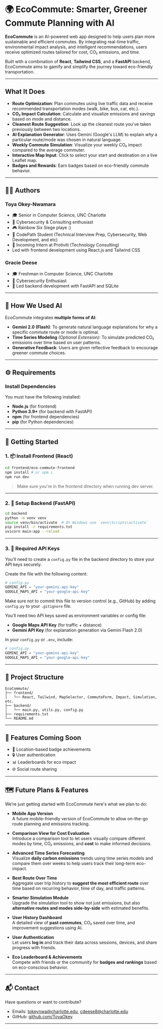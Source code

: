 # 🌍 EcoCommute: Smarter, Greener Commute Planning with AI

**EcoCommute** is an AI-powered web app designed to help users plan more sustainable and efficient commutes. By integrating real-time traffic, environmental impact analysis, and intelligent recommendations, users receive optimized routes tailored for cost, CO₂ emissions, and time. 

Built with a combination of **React**, **Tailwind CSS**, and a **FastAPI** backend, EcoCommute aims to gamify and simplify the journey toward eco-friendly transportation.

---

## What It Does

- **Route Optimization**: Plan commutes using live traffic data and receive recommended transportation modes (walk, bike, bus, car, etc.).
- **CO₂ Impact Calculation**: Calculate and visualize emissions and savings based on mode and distance.
-  **Cleanest Route Suggestion**: Look up the cleanest route you've taken previously between two locations.
- **AI Explanation Generator**: Uses Gemini (Google's LLM) to explain *why* a particular route/mode was chosen in natural language.
- **Weekly Commute Simulation**: Visualize your weekly CO₂ impact compared to the average commuter.
- **Interactive Map Input**: Click to select your start and destination on a live Leaflet map.
- **Badges and Rewards**: Earn badges based on eco-friendly commute behavior.

---

## 👩‍💻 Authors

### Toya Okey-Nwamara
- 🎓 Senior in Computer Science, UNC Charlotte  
- 🔐 Cybersecurity & Consulting enthusiast  
- 🎮 Rainbow Six Siege playe :)   
- 🧠 CodePath Student (Technical Interview Prep, Cybersecurity, Web Development, and etc)   
- 💼 Incoming Intern at Protiviti (Technology Consulting)  
- Led with frontend development using React.js and Tailwind CSS 

### Gracie Deese
- 🎓 Freshman in Computer Science, UNC Charlotte  
- 🔐 Cybersecurity Enthusiast  
- 🧪 Led backend development with FastAPI and SQLite  

---

## 🤖 How We Used AI

EcoCommute integrates **multiple forms of AI**:

- **Gemini 2.0 (Flash)**: To generate natural language explanations for why a specific commute route or mode is optimal.
- **Time Series Modeling** *(Optional Extension)*: To simulate predicted CO₂ emissions over time based on user patterns.
- **Generative Feedback**: Users are given reflective feedback to encourage greener commute choices.

---

## ⚙️ Requirements

### Install Dependencies

You must have the following installed:

- **Node.js** (for frontend)
- **Python 3.9+** (for backend with FastAPI)
- **npm** (for frontend dependencies)
- **pip** (for Python dependencies)

---

## 🔧 Getting Started

### 1. 📦 Install Frontend (React)

```bash
cd frontend/eco-commute-frontend
npm install # or npm i 
npm run dev
```

> Make sure you're in the frontend directory when running dev server.

---

### 2. 🐍 Setup Backend (FastAPI)

```bash
cd backend
python -m venv venv
source venv/bin/activate  # On Windows use `venv\Scripts\activate`
pip install -r requirements.txt
uvicorn main:app --reload
```

---

### 3. 🔐 Required API Keys

You'll need to create a `config.py` file in the backend directory to store your API keys securely.

Create the file with the following content:

```python
# config.py
GEMINI_API = "your-gemini-api-key"
GOOGLE_MAPS_API = "your-google-api-key"
```

Make sure not to commit this file to version control (e.g., GitHub) by adding `config.py` to your `.gitignore` file.


You’ll need two API keys saved as environment variables or config file:

- **Google Maps API Key** (for traffic + distance)
- **Gemini API Key** (for explanation generation via Gemini Flash 2.0)

In your `config.py` or `.env`, include:

```python
# config.py
GEMINI_API = "your-gemini-api-key"
GOOGLE_MAPS_API = "your-google-api-key"
```

---

## 📁 Project Structure

```
EcoCommute/
├── frontend/
│   └── React, Tailwind, MapSelector, CommuteForm, Impact, Simulation, etc.
├── backend/
│   └── main.py, utils.py, config.py
├── requirements.txt
└── README.md
```

---

## 🚀 Features Coming Soon

- 📍 Location-based badge achievements
- 🔒 User authentication
- 📊 Leaderboards for eco impact
- 🌐 Social route sharing

---

## 🗺️ Future Plans & Features

We’re just getting started with EcoCommute here's what we plan to do: 

- **Mobile App Version**  
  A future mobile-friendly version of EcoCommute to allow on-the-go route planning and emissions tracking.

- **Comparison View for Cost Evaluation**  
  Introduce a comparison tool to let users visually compare different modes by time, CO₂ emissions, and **cost** to make informed decisions.

- **Advanced Time Series Forecasting**  
  Visualize **daily carbon emissions** trends using time series models and compare them over weeks to help users track their long-term eco-impact.

- **Best Route Over Time**  
  Aggregate user trip history to **suggest the most efficient route** over time based on recurring behavior, time of day, and traffic patterns.

- **Smarter Simulation Module**  
  Upgrade the simulation tool to show not just emissions, but also **alternative routes and modes side-by-side** with estimated benefits.

- **User History Dashboard**  
  A detailed view of **past commutes**, CO₂ saved over time, and improvement suggestions using AI.

- **User Authentication**  
  Let users **log in** and track their data across sessions, devices, and share progress with friends.

- **Eco Leaderboard & Achievements**  
  Compete with friends or the community for **badges and rankings** based on eco-conscious behavior.

---

## 📬 Contact

Have questions or want to contribute?

- Emails: tokeynwa@charlotte.edu, cdeese8@charlotte.edu 
- GitHub: [github.com/ToyaOkey](https://github.com/ToyaOkey)

---


